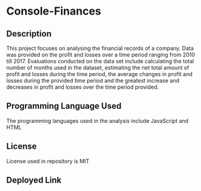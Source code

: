 # Console-Finances

## Description 
This project focuses on analysing the financial records of a company. Data was provided on the profit and losses over a time period ranging from 2010 till 2017. 
Evaluations conducted on the data set include calculating the total number of months used in the dataset, estimating the net total amount of profit and losses during the time period, the average changes in profit and losses during the provided time period and the greatest increase and decreases in profit and losses over the time period provided. 


## Programming Language Used 
The programming languages used in the analysis include JavaScript and HTML

## License
License used in repository is MIT 

## Deployed Link

